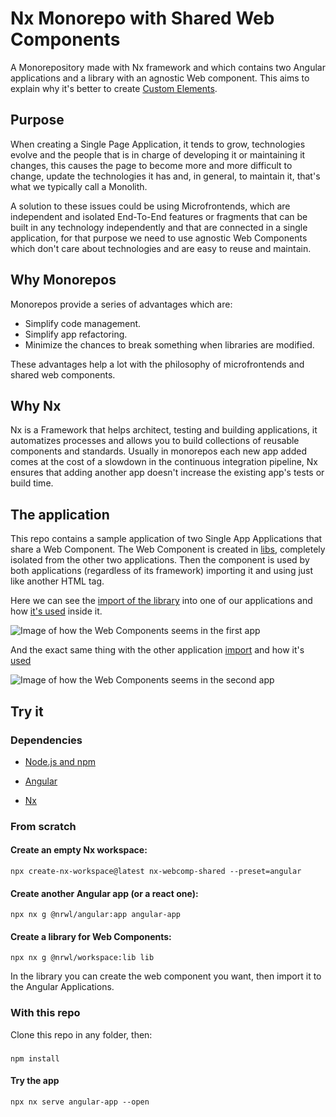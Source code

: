 # Nx Monorepo with Shared Web Components

A Monorepository made with Nx framework and which contains two Angular applications and a library with an agnostic
Web component. This aims to explain why it's better to create [Custom Elements](https://developers.google.com/web/fundamentals/web-components/customelements).

## Purpose

When creating a Single Page Application, it tends to grow, technologies evolve and the people that is in charge of developing it or maintaining it changes, this causes 
the page to become more and more difficult to change, update the technologies it has and, in general, to maintain it, that's what we typically call a Monolith.

A solution to these issues could be using Microfrontends, which are independent and isolated End-To-End features or fragments that can be built in any technology independently and that are connected in a single application, for that purpose we need to use agnostic Web Components which don't care about technologies and are easy to reuse and maintain.

## Why Monorepos

Monorepos provide a series of advantages which are:
- Simplify code management.
- Simplify app refactoring.
- Minimize the chances to break something when libraries are modified.

These advantages help a lot with the philosophy of microfrontends and shared web components. 

## Why Nx

Nx is a Framework that helps architect, testing and building applications, it automatizes processes and allows you to build collections of reusable components and standards.
Usually in monorepos each new app added comes at the cost of a slowdown in the continuous integration pipeline, Nx ensures that adding another app doesn't increase the
existing app's tests or build time. 

## The application

This repo contains a sample application of two Single App Applications that share a Web Component.
The Web Component is created in 
[libs](https://github.com/Ptts2/Nx-monorepos/blob/6988ae17224d4b5e8fc8f2d8e90e27466f648421/libs/library/src/lib/styled-link/styled-link.element.ts#L1), 
completely isolated from the other two applications. Then the component is used by both applications (regardless of its framework) importing it and using
just like another HTML tag.

Here we can see the [import of the library](https://github.com/Ptts2/Nx-monorepos/blob/6988ae17224d4b5e8fc8f2d8e90e27466f648421/apps/angular-app/src/main.ts#L1) 
into one of our applications and how [it's used](https://github.com/Ptts2/Nx-monorepos/blob/6988ae17224d4b5e8fc8f2d8e90e27466f648421/apps/angular-app/src/app/app.component.html#L12) inside it.

![Image of how the Web Components seems in the first app](https://i.imgur.com/8E9kHt3.png)

And the exact same thing with the other application [import](https://github.com/Ptts2/Nx-monorepos/blob/6988ae17224d4b5e8fc8f2d8e90e27466f648421/apps/angular-app2/src/main.ts#L1) and how it's [used](https://github.com/Ptts2/Nx-monorepos/blob/6988ae17224d4b5e8fc8f2d8e90e27466f648421/apps/angular-app2/src/app/app.component.html#L1)

![Image of how the Web Components seems in the second app](https://i.imgur.com/BPXWYOl.png)

## Try it

### Dependencies
- [Node.js and npm](https://nodejs.org)

- [Angular](https://angular.io/guide/setup-local#install-the-angular-cli)

- [Nx](https://nx.dev/l/a/getting-started/nx-setup#install-nx)


### From scratch

#### Create an empty Nx workspace:
    npx create-nx-workspace@latest nx-webcomp-shared --preset=angular
#### Create another Angular app (or a react one):
    npx nx g @nrwl/angular:app angular-app
#### Create a library for Web Components:
    npx nx g @nrwl/workspace:lib lib
    
In the library you can create the web component you want, then import it to the Angular Applications.

### With this repo

Clone this repo in any folder, then:
### 
    npm install
    
#### Try the app
    npx nx serve angular-app --open
